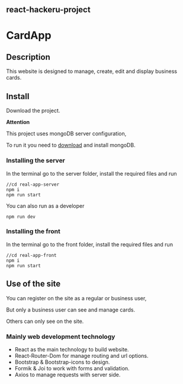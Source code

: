 ## react-hackeru-project

# CardApp

## Description

This website is designed to manage, create, edit and display business cards.

## Install

Download the project.

**Attention**

This project uses mongoDB server configuration,

To run it you need to [download](https://www.mongodb.com/try/download/community-kubernetes-operator) and install mongoDB.

### Installing the server

In the terminal go to the server folder, install the required files and run

```
//cd real-app-server
npm i
npm run start
```
You can also run as a developer
```
npm run dev
```

### Installing the front

In the terminal go to the front folder, install the required files and run

```
//cd real-app-front
npm i
npm run start
```

## Use of the site

You can register on the site as a regular or business user,

But only a business user can see and manage cards.

Others can only see on the site.


### Mainly web development technology

- React as the main technology to build website.
- React-Router-Dom for manage routing and url options.
- Bootstrap & Bootstrap-icons to design.
- Formik & Joi to work with forms and validation.
- Axios to manage requests with server side.
